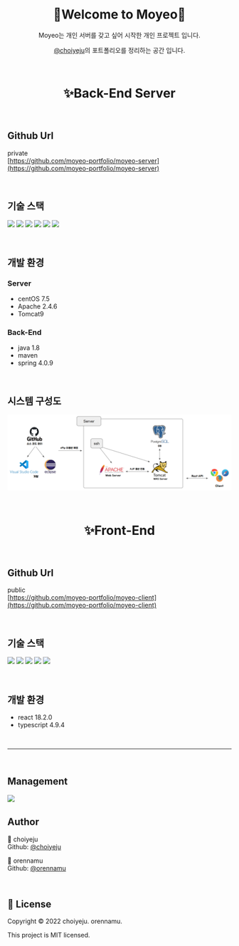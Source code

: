 <div align="center">
    <h1>🙂Welcome to <b>Moyeo</b>🙂</h1>

Moyeo는 개인 서버를 갖고 싶어 시작한 개인 프로젝트 입니다.

[@choiyeju](https://github.com/choiyeju)의 포트폴리오를 정리하는 공간 입니다.

</div>

<br>

<div align="center">
    <h1>✨Back-End Server</h1>
</div>

<br>

## **Github Url**

private<br>
[https://github.com/moyeo-portfolio/moyeo-server](https://github.com/moyeo-portfolio/moyeo-server)


<br>

## **기술 스택**

<!-- <img src="https://img.shields.io/badge/amazonaws-232F3E?style=for-the-badge&logo=amazonaws&logoColor=white">(현재 미사용) -->

<img src="https://img.shields.io/badge/centOS7-4FC08D?style=for-the-badge&logo=centOS&logoColor=black"> <img src="https://img.shields.io/badge/apache-DD0031?style=for-the-badge&logo=apache&logoColor=black"> <img src="https://img.shields.io/badge/tomcat-F8DC75?style=for-the-badge&logo=apachetomcat&logoColor=black"> <img src="https://img.shields.io/badge/java-007396?style=for-the-badge&logo=java&logoColor=white"> <img src="https://img.shields.io/badge/spring-6DB33F?style=for-the-badge&logo=spring&logoColor=white"> <img src="https://img.shields.io/badge/postgreSQL-4479A1?style=for-the-badge&logo=postgreSQL&logoColor=white">

<br>

## **개발 환경**

### **Server**

- centOS 7.5<br>
- Apache 2.4.6<br>
- Tomcat9<br>

### **Back-End**

- java 1.8<br>
- maven<br>
- spring 4.0.9<br>

<br>

## **시스템 구성도**

![시스템 구성도](./system_com.png)

<br>

<div align="center">
    <h1>✨Front-End</h1>
</div>

<br>

## **Github Url**

public<br>
[https://github.com/moyeo-portfolio/moyeo-client](https://github.com/moyeo-portfolio/moyeo-client)

<br>

## **기술 스택**

<img src="https://img.shields.io/badge/react-61DAFB?style=for-the-badge&logo=react&logoColor=black"> <img src="https://img.shields.io/badge/next.js-FCC624?style=for-the-badge&logo=next.js&logoColor=black"> <img src="https://img.shields.io/badge/typescript-339AF0?style=for-the-badge&logo=typescript&logoColor=white"> <img src="https://img.shields.io/badge/html5-E34F26?style=for-the-badge&logo=html5&logoColor=white"> <img src="https://img.shields.io/badge/scss-1572B6?style=for-the-badge&logo=scss&logoColor=white"> 

<br>

## **개발 환경**

- react 18.2.0<br>
- typescript 4.9.4<br>

<br>

<hr>

<br>

## **Management**

<img src="https://img.shields.io/badge/github-181717?style=for-the-badge&logo=github&logoColor=white">

<br>

## **Author**

👤 choiyeju<br>
Github: [@choiyeju](https://github.com/choiyeju)

👤 orennamu<br>
Github: [@orennamu](https://github.com/orennamu)

<br>

## **📝 License**

Copyright © 2022 choiyeju. orennamu.

This project is MIT licensed.
